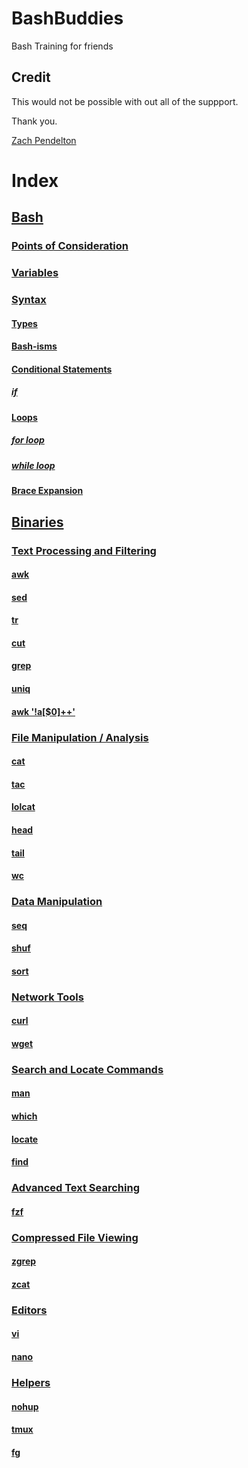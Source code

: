 # BashBuddies
Bash Training for friends
## Credit 
This would not be possible with out all of the suppport.

Thank you.

[Zach Pendelton](https://github.com/asmrtfm)

# Index
## [Bash](https://github.com/mwilco03/BashBuddies/blob/main/Notes.md#bash)
### [Points of Consideration](https://github.com/mwilco03/BashBuddies/blob/main/Notes.md#points-of-consideration)
### [Variables](https://github.com/mwilco03/BashBuddies/blob/main/Notes.md#variables)
### [Syntax](https://github.com/mwilco03/BashBuddies/blob/main/Notes.md#syntax)
#### [Types](https://github.com/mwilco03/BashBuddies/blob/main/Notes.md#types)
#### [Bash-isms](https://github.com/mwilco03/BashBuddies/blob/main/Notes.md#bash-isms)
#### [Conditional Statements](https://github.com/mwilco03/BashBuddies/blob/main/Notes.md#conditional-statements)
##### [if](https://github.com/mwilco03/BashBuddies/blob/main/Notes.md#if)
#### [Loops](https://github.com/mwilco03/BashBuddies/blob/main/Notes.md#loops)
##### [for loop](https://github.com/mwilco03/BashBuddies/blob/main/Notes.md#for-loop)
##### [while loop](https://github.com/mwilco03/BashBuddies/blob/main/Notes.md#while-loop)
#### [Brace Expansion](https://github.com/mwilco03/BashBuddies/blob/main/Notes.md#brace-expansion)
## [Binaries](https://github.com/mwilco03/BashBuddies/blob/main/Notes.md#binaries)
### [Text Processing and Filtering](https://github.com/mwilco03/BashBuddies/blob/main/Notes.md#text-processing-and-filtering)
#### [awk](https://github.com/mwilco03/BashBuddies/blob/main/Notes.md#awk)
#### [sed](https://github.com/mwilco03/BashBuddies/blob/main/Notes.md#sed)
#### [tr](https://github.com/mwilco03/BashBuddies/blob/main/Notes.md#tr)
#### [cut](https://github.com/mwilco03/BashBuddies/blob/main/Notes.md#cut)
#### [grep](https://github.com/mwilco03/BashBuddies/blob/main/Notes.md#grep)
#### [uniq](https://github.com/mwilco03/BashBuddies/blob/main/Notes.md#uniq)
#### [awk '!a[$0]++'](https://github.com/mwilco03/BashBuddies/blob/main/Notes.md#awk-a0)
### [File Manipulation / Analysis](https://github.com/mwilco03/BashBuddies/blob/main/Notes.md#file-manipulation--analysis)
#### [cat](https://github.com/mwilco03/BashBuddies/blob/main/Notes.md#cat)
#### [tac](https://github.com/mwilco03/BashBuddies/blob/main/Notes.md#tac)
#### [lolcat](https://github.com/mwilco03/BashBuddies/blob/main/Notes.md#lolcat)
#### [head](https://github.com/mwilco03/BashBuddies/blob/main/Notes.md#head)
#### [tail](https://github.com/mwilco03/BashBuddies/blob/main/Notes.md#tail)
#### [wc](https://github.com/mwilco03/BashBuddies/blob/main/Notes.md#wc)
### [Data Manipulation](https://github.com/mwilco03/BashBuddies/blob/main/Notes.md#data-manipulation)
#### [seq](https://github.com/mwilco03/BashBuddies/blob/main/Notes.md#seq)
#### [shuf](https://github.com/mwilco03/BashBuddies/blob/main/Notes.md#shuf)
#### [sort](https://github.com/mwilco03/BashBuddies/blob/main/Notes.md#sort)
### [Network Tools](https://github.com/mwilco03/BashBuddies/blob/main/Notes.md#network-tools)
#### [curl](https://github.com/mwilco03/BashBuddies/blob/main/Notes.md#curl)
#### [wget](https://github.com/mwilco03/BashBuddies/blob/main/Notes.md#wget)
### [Search and Locate Commands](https://github.com/mwilco03/BashBuddies/blob/main/Notes.md#search-and-locate-commands)
#### [man](https://github.com/mwilco03/BashBuddies/blob/main/Notes.md#man)
#### [which](https://github.com/mwilco03/BashBuddies/blob/main/Notes.md#which)
#### [locate](https://github.com/mwilco03/BashBuddies/blob/main/Notes.md#locate)
#### [find](https://github.com/mwilco03/BashBuddies/blob/main/Notes.md#find)
### [Advanced Text Searching](https://github.com/mwilco03/BashBuddies/blob/main/Notes.md#advanced-text-searching)
#### [fzf](https://github.com/mwilco03/BashBuddies/blob/main/Notes.md#fzf)
### [Compressed File Viewing](https://github.com/mwilco03/BashBuddies/blob/main/Notes.md#compressed-file-viewing)
#### [zgrep](https://github.com/mwilco03/BashBuddies/blob/main/Notes.md#zgrep)
#### [zcat](https://github.com/mwilco03/BashBuddies/blob/main/Notes.md#zcat)
### [Editors](https://github.com/mwilco03/BashBuddies/blob/main/Notes.md#editors)
#### [vi](https://github.com/mwilco03/BashBuddies/blob/main/Notes.md#vi)
#### [nano](https://github.com/mwilco03/BashBuddies/blob/main/Notes.md#nano)
### [Helpers](https://github.com/mwilco03/BashBuddies/blob/main/Notes.md#helpers)
#### [nohup](https://github.com/mwilco03/BashBuddies/blob/main/Notes.md#nohup)
#### [tmux](https://github.com/mwilco03/BashBuddies/blob/main/Notes.md#tmux)
#### [fg](https://github.com/mwilco03/BashBuddies/blob/main/Notes.md#fg)
